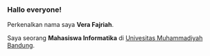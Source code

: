 ### Hallo everyone!

Perkenalkan nama saya **Vera Fajriah**.

Saya seorang **Mahasiswa Informatika** di [Univesitas Muhammadiyah Bandung](https://umbandung.ac.id/).
